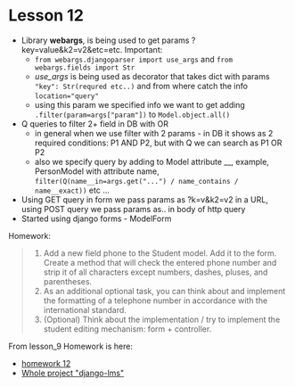 # Lesson 12
 
- Library **webargs**, is being used to get params ?key=value&k2=v2&etc=etc. Important:
  -  `from webargs.djangoparser import use_args` and `from webargs.fields import Str`
  - _use_args_ is being used as decorator that takes dict with params `"key": Str(requred etc..)` and from where catch the info `location="query"`
  - using this param we specified info we want to get adding `.filter(param=args["param"])` to `Model.object.all() `
- Q queries to filter 2+ field in DB with OR 
  - in general when we use filter with 2 params - in DB it shows as 2 required conditions: P1 AND P2, but with Q we can search as P1 OR P2
  - also we specify query by adding to Model attribute __, example, PersonModel with attribute name, `filter(Q(name__in=args.get("...") / name_contains / name__exact))` etc ...
- Using GET query in form we pass params as ?k=v&k2=v2 in a URL, using POST query we pass params as.. in body of http query
- Started using django forms - ModelForm

Homework:

> 1. Add a new field phone to the Student model. Add it to the form. Create a method that will check the entered phone number and strip it of all characters except numbers, dashes, pluses, and parentheses.
> 2. As an additional optional task, you can think about and implement the formatting of a telephone number in accordance with the international standard.
> 3. (Optional) Think about the implementation / try to implement the student editing mechanism: form + controller.

From lesson_9 Homework is here:
- [homework 12](https://github.com/0xDyno/django-lms/pull/new/homework_12)
- [Whole project "django-lms"](https://github.com/0xDyno/django-lms)